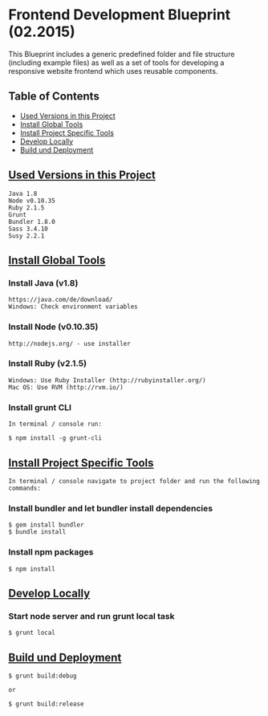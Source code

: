 # Frontend Development Blueprint (02.2015)

This Blueprint includes a generic predefined folder and file structure (including example files) as well as a set of tools for developing a responsive website frontend which uses reusable components.


## Table of Contents

* [Used Versions in this Project](#used-version)
* [Install Global Tools](#global-tools)
* [Install Project Specific Tools](#project-specific-tools)
* [Develop Locally](#develop-locally)
* [Build und Deployment](#build-und-deployment)


## [Used Versions in this Project](id:used-version)

	Java 1.8
	Node v0.10.35
	Ruby 2.1.5
	Grunt 
	Bundler 1.8.0
	Sass 3.4.10
	Susy 2.2.1


## [Install Global Tools](id:global-tools)

### Install Java (v1.8)

	https://java.com/de/download/
	Windows: Check environment variables

### Install Node (v0.10.35)

	http://nodejs.org/ - use installer

### Install Ruby (v2.1.5)

	Windows: Use Ruby Installer (http://rubyinstaller.org/)
	Mac OS: Use RVM (http://rvm.io/)

### Install grunt CLI

	In terminal / console run:

	$ npm install -g grunt-cli


## [Install Project Specific Tools](id:project-specific-tools)

	In terminal / console navigate to project folder and run the following commands:

### Install bundler and let bundler install dependencies

	$ gem install bundler
	$ bundle install

### Install npm packages

	$ npm install


## [Develop Locally](id:develop-locally)

### Start node server and run grunt local task

	$ grunt local


## [Build und Deployment](id:build-und-deployment)

	$ grunt build:debug

	or

	$ grunt build:release